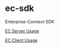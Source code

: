 # ec-sdk
Enterprise-Connect SDK

[EC Server Usage](README_ecserver.md)

[EC Client Usage](README_ecserver.md)
